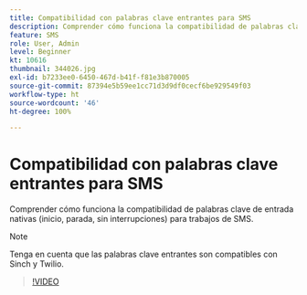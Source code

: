 ```yaml
---
title: Compatibilidad con palabras clave entrantes para SMS
description: Comprender cómo funciona la compatibilidad de palabras clave de entrada nativas (inicio, parada, sin interrupciones) para trabajos de SMS.
feature: SMS
role: User, Admin
level: Beginner
kt: 10616
thumbnail: 344026.jpg
exl-id: b7233ee0-6450-467d-b41f-f81e3b870005
source-git-commit: 87394e5b59ee1cc71d3d9df0cecf6be929549f03
workflow-type: ht
source-wordcount: '46'
ht-degree: 100%

---
```


# Compatibilidad con palabras clave entrantes para SMS

Comprender cómo funciona la compatibilidad de palabras clave de entrada nativas (inicio, parada, sin interrupciones) para trabajos de SMS.

>[!NOTE]
>
>Tenga en cuenta que las palabras clave entrantes son compatibles con Sinch y Twilio.

>[!VIDEO](https://video.tv.adobe.com/v/344026?quality=12&learn=on)
